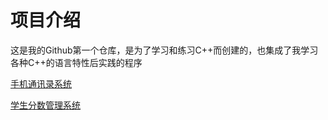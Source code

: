# 项目介绍

这是我的Github第一个仓库，是为了学习和练习C++而创建的，也集成了我学习各种C++的语言特性后实践的程序

[手机通讯录系统](https://github.com/ROBINwan999/RobinFirst-XXX/tree/main/ContactsSystem)

[学生分数管理系统](https://github.com/ROBINwan999/RobinFirst-XXX/tree/main/StudentMarkAnalysisSystem)
